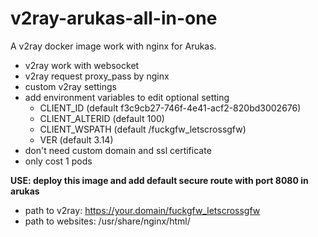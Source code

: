 # v2ray-arukas-all-in-one

A v2ray docker image work with nginx for Arukas.

- v2ray work with websocket
- v2ray request proxy_pass by nginx
- custom v2ray settings
- add environment variables to edit optional setting
  - CLIENT_ID (default f3c9cb27-746f-4e41-acf2-820bd3002676)
  - CLIENT_ALTERID (default 100)
  - CLIENT_WSPATH (default /fuckgfw_letscrossgfw)
  - VER (default 3.14)
- don't need custom domain and ssl certificate
- only cost 1 pods

**USE: deploy this image and add default secure route with port 8080 in arukas**

- path to v2ray: https://your.domain/fuckgfw_letscrossgfw
- path to websites: /usr/share/nginx/html/



